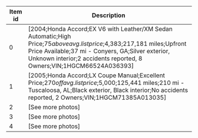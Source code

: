 | Item id | Description |
| -- | -- |
| 0 | [2004;Honda Accord;EX V6 with Leather/XM Sedan Automatic;High Price;$75 above avg. list price;$4,383;217,181 miles;Upfront Price Available;37 mi - Conyers, GA;Silver exterior, Unknown interior;2 accidents reported, 8 Owners;VIN;1HGCM66524A036393] |
| 1 | [2005;Honda Accord;LX Coupe Manual;Excellent Price;$270 off avg. list price;$5,000;125,441 miles;210 mi - Tuscaloosa, AL;Black exterior, Black interior;No accidents reported, 2 Owners;VIN;1HGCM71385A013035] |
| 2 | [See more photos] |
| 3 | [See more photos] |
| 4 | [See more photos] |
